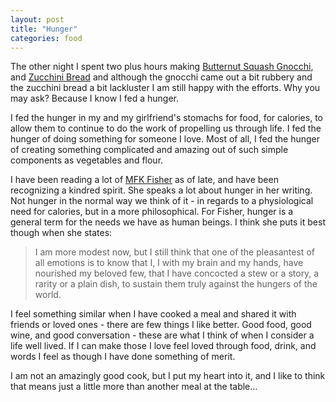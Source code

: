 ```yaml
---
layout: post
title: "Hunger"
categories: food
---
```

The other night I spent two plus hours making [Butternut Squash Gnocchi][1], and [Zucchini Bread][2] and although the gnocchi came out a bit rubbery and the zucchini bread a bit lackluster I am still happy with the efforts.  Why you may ask?  Because I know I fed a hunger.

I fed the hunger in my and my girlfriend's stomachs for food, for calories, to allow them to continue to do the work of propelling us through life.  I fed the hunger of doing something for someone I love.  Most of all, I fed the hunger of creating something complicated and amazing out of such simple components as vegetables and flour.

I have been reading a lot of [MFK Fisher][3] as of late, and have been recognizing a kindred spirit.  She speaks a lot about hunger in her writing.  Not hunger in the normal way we think of it - in regards to a physiological need for calories, but in a more philosophical.  For Fisher, hunger is a general term for the needs we have as human beings.  I think she puts it best though when she states:

> I am more modest now, but I still think that one of the pleasantest of all emotions is to know that I, I with my brain and my hands, have nourished my beloved few, that I have concocted a stew or a story, a rarity or a plain dish, to sustain them truly against the hungers of the world.

I feel something similar when I have cooked a meal and shared it with friends or loved ones - there are few things I like better.  Good food, good wine, and good conversation - these are what I think of when I consider a life well lived.  If I can make those I love feel loved through food, drink, and words I feel as though I have done something of merit.

I am not an amazingly good cook, but I put my heart into it, and I like to think that means just a little more than another meal at the table...

[1]: http://guiltykitchen.com/?p=503
[2]: http://allrecipes.com/Recipe/Zucchini-Bread-IV/Detail.aspx
[3]: http://en.wikipedia.org/wiki/M._F._K._Fisher